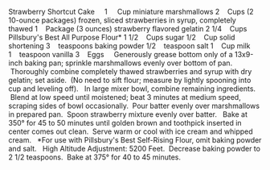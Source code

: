 Strawberry Shortcut Cake
 
 
1     Cup miniature marshmallows
2    Cups (2 10-ounce packages) frozen, sliced strawberries in syrup, completely thawed
1    Package (3 ounces) strawberry flavored gelatin
2 1/4    Cups Pillsbury's Best All Purpose Flour*
1 1/2    Cups sugar
1/2    Cup solid shortening
3    teaspoons baking powder
1/2    teaspoon salt
1    Cup milk
1    teaspoon vanilla
3    Eggs
 
 
Generously grease bottom only of a 13x9-inch baking pan; sprinkle marshmallows evenly over bottom of pan.  Thoroughly combine completely thawed strawberries and syrup with dry gelatin; set aside.  (No need to sift flour; measure by lightly spooning into cup and leveling off).  
In large mixer bowl, combine remaining ingredients.  Blend at low speed until moistened; beat 3 minutes at medium speed, scraping sides of bowl occasionally.  Pour batter evenly over marshmallows in prepared pan.  Spoon strawberry mixture evenly over batter.  
Bake at 350° for 45 to 50 minutes until golden brown and toothpick inserted in center comes out clean.  Serve warm or cool with ice cream and whipped cream.
 
*For use with Pillsbury's Best Self-Rising Flour, omit baking powder and salt.
 
High Altitude Adjustment: 5200 Feet.  Decrease baking powder to 2 1/2 teaspoons.  Bake at 375° for 40 to 45 minutes.
